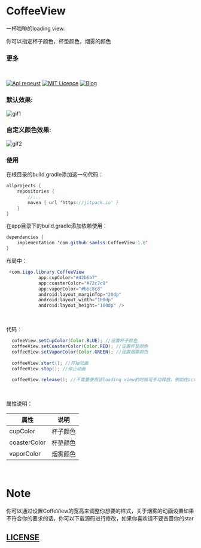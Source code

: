 # CoffeeView
一杯咖啡的loading view.

你可以指定杯子颜色，杯垫颜色，烟雾的颜色

### [更多](https://github.com/samlss/FunnyViews)

 <br/>

[![Api reqeust](https://img.shields.io/badge/api-11+-green.svg)](https://github.com/samlss/CoffeeView)  [![MIT Licence](https://badges.frapsoft.com/os/mit/mit.svg?v=103)](https://github.com/samlss/CoffeeView/blob/master/LICENSE) [![Blog](https://img.shields.io/badge/samlss-blog-orange.svg)](https://blog.csdn.net/Samlss)

### 默认效果:
![gif1](https://github.com/samlss/CoffeeView/blob/master/screenshots/screenshot1.gif)

### 自定义颜色效果:
![gif2](https://github.com/samlss/CoffeeView/blob/master/screenshots/screenshot2.gif)



### 使用<br>
在根目录的build.gradle添加这一句代码：
```java
allprojects {
    repositories {
        //...
        maven { url 'https://jitpack.io' }
    }
}
```

在app目录下的build.gradle添加依赖使用：
```java
dependencies {
    implementation 'com.github.samlss:CoffeeView:1.0'
}
```


布局中：
```java
 <com.iigo.library.CoffeeView
            app:cupColor="#42b6b7"
            app:coasterColor="#72c7c8"
            app:vaporColor="#bbc8c8"
            android:layout_marginTop="20dp"
            android:layout_width="100dp"
            android:layout_height="100dp" />

```

<br>

代码：
```java
  cofeeView.setCupColor(Color.BLUE); //设置杯子颜色
  coffeeView.setCoasterColor(Color.RED); //设置杯垫颜色
  coffeeView.setVaporColor(Color.GREEN); //设置烟雾颜色
  
  coffeeView.start(); //开始动画
  coffeeView.stop(); //停止动画
  
  coffeeView.release(); //不需要使用该loading view的时候可手动释放，例如在activity的ondestroy()中
```
<br>

属性说明：

| 属性            |             说明              |
| --------------- | :----------------------------------: |
| cupColor  |         杯子颜色         |
| coasterColor |        杯垫颜色         |
| vaporColor  |         烟雾颜色         |

<br>

# Note
你可以通过设置CoffeView的宽高来调整你想要的样式，关于烟雾的动画设置如果不符合你的要求的话，你可以下载源码进行修改，如果你喜欢请不要吝啬你的star


## [LICENSE](https://github.com/samlss/CoffeeView/blob/master/LICENSE)